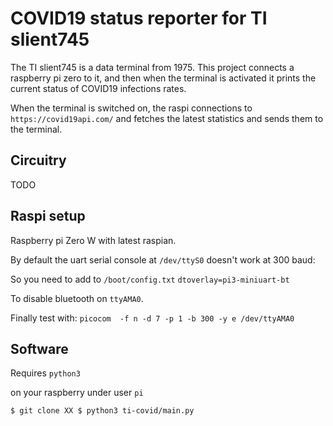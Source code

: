 # COVID19 status reporter for TI slient745

The TI slient745 is a data terminal from 1975. This project connects a raspberry pi zero to it, and then when the terminal is activated it prints the current status of COVID19 infections rates.

When the terminal is switched on, the raspi connections to `https://covid19api.com/` and fetches the latest statistics and sends them to the terminal.

## Circuitry

TODO


## Raspi setup

Raspberry pi Zero W with latest raspian.

By default the uart serial console at `/dev/ttyS0` doesn't work at 300 baud:

So you need to add to `/boot/config.txt`
`
dtoverlay=pi3-miniuart-bt
`

To disable bluetooth on `ttyAMA0`.

Finally test with:
`
picocom  -f n -d 7 -p 1 -b 300 -y e /dev/ttyAMA0
`

## Software

Requires `python3`

on your raspberry under user `pi`

`
$ git clone XX
$ python3 ti-covid/main.py
`


